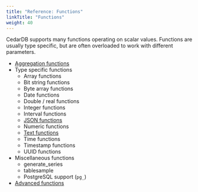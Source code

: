 ```yaml
---
title: "Reference: Functions"
linkTitle: "Functions"
weight: 40
---
```


CedarDB supports many functions operating on scalar values.
Functions are usually type specific, but are often overloaded to work with different parameters.

* [Aggregation functions](./aggregation)
* Type specific functions
  * Array functions
  * Bit string functions
  * Byte array functions
  * Date functions
  * Double / real functions
  * Integer functions
  * Interval functions
  * [JSON functions](json)
  * Numeric functions
  * [Text functions](./text)
  * Time functions
  * Timestamp functions
  * UUID functions
* Miscellaneous functions
  * generate_series
  * tablesample
  * PostgreSQL support (`pg_`)
* [Advanced functions](./advanced_functions)

